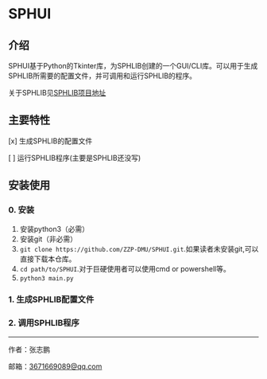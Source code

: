 # SPHUI

## 介绍

SPHUI基于Python的Tkinter库，为SPHLIB创建的一个GUI/CLI库。可以用于生成SPHLIB所需要的配置文件，并可调用和运行SPHLIB的程序。

关于SPHLIB见[SPHLIB项目地址](https://github.com/ZZP-DMU/SPHLIB)

## 主要特性
[x] 生成SPHLIB的配置文件

[ ] 运行SPHLIB程序(主要是SPHLIB还没写) 

## 安装使用

### 0. 安装

1. 安装python3（必需）
2. 安装git（非必需）
3. `git clone https://github.com/ZZP-DMU/SPHUI.git`.如果读者未安装git,可以直接下载本仓库。
4. `cd path/to/SPHUI`.对于巨硬使用者可以使用cmd or powershell等。
5. `python3 main.py`

### 1. 生成SPHLIB配置文件

### 2. 调用SPHLIB程序

---
作者：张志鹏

邮箱：[3671669089@qq.com](3571669089@qq.com)

